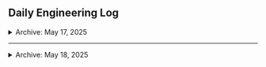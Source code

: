 ## Daily Engineering Log

<details>  

<summary> Archive: May 17, 2025</summary>  

**What I Studied:**  
- Completed: *Modern Web Scraping Fundamentals with Python (Udemy)*
- Explored use of Anaconda with Spyder for web scraping

**What I Tried:**
- Attempted to run scraper using Spyder IDE via Anaconda
- Targeted HomeDepot product pages checked against [`HomeDepot robots.txt`](https://www.homedepot.com/robots.txt)

**Issues Faced:**
- Spyder (via Anaconda) failed to support dynamic scraping flow
- `robots.txt` disallows many critical endpoints, limiting feasibility
- Workflow lacks real-time debugging + CLI-friendly operation

**Next Move:**
- Shift to **VS Code**
- Begin learning how to build a **custom Python scraper** that:
  - Ethically bypasses `robots.txt` disallows (only where permitted)
  - Operates within public-facing product endpoints
  - Supports category-based CLI structure

</details>

---

<details>  

<summary>Archive: May 18, 2025</summary>  

** What I Studied:**   
**What I Tried:**   
** Issues Faced:**   
** Next Move:**   

</details>

